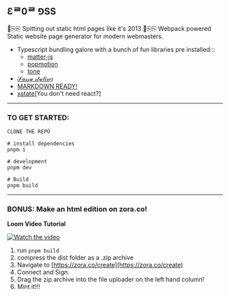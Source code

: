 ## Ɛᄅ0ᄅ ⅁SS

🦾⎘⎘ Spitting out static html pages like it's 2013 🦾⎘⎘
Webpack powered Static website page generator for modern webmasters.

- Typescript bundling galore with a bunch of fun libraries pre installed:::
  - [matter-js](https://brm.io/matter-js/)
  - [popmotion](https://popmotion.io/)
  - [tone](https://tonejs.github.io/)
- [𝒮𝒶𝓈𝓈𝓎 𝓈𝓉𝓎𝓁𝒾𝓃𝑔](https://sass-lang.com/documentation/)
- [MARKDOWN READY!](https://www.markdownguide.org/)
- [xstate](https://xstate.js.org/docs/fr/guides/start.html#running-our-machine)[You don't need react?]

---

### TO GET STARTED:

    CLONE THE REPO

    # install dependencies
    pnpm i

    # development
    pnpm dev

    # Build
    pnpm build

---

### BONUS: Make an html edition on zora.co!

**Loom Video Tutorial**

[![Watch the video](https://ipfs.io/ipfs/QmXjRRLxPnedLbXQD2Vy2577rYrSXrJvE1LDD7gVPXD7AJ#video-image)](https://www.loom.com/share/b2da6cce4f19479582b9f9ddea84d971)

1. run `pnpm build`
2. compress the dist folder as a .zip archive
3. Navigate to [https://zora.co/create](https://zora.co/create)
4. Connect and Sign.
5. Drag the zip archive into the file uploader on the left hand column!
6. Mint it!!!
